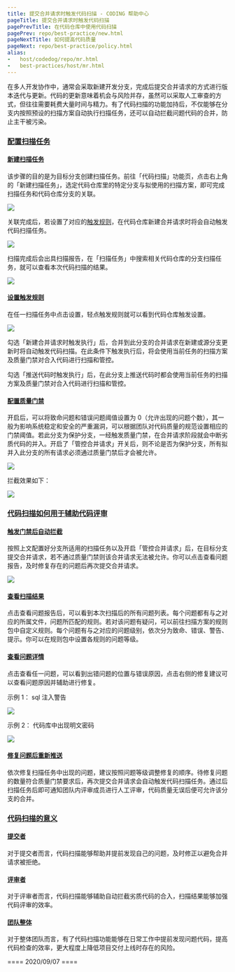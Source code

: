```yaml
---
title: 提交合并请求时触发代码扫描 - CODING 帮助中心
pageTitle: 提交合并请求时触发代码扫描
pagePrevTitle: 在代码仓库中使用代码扫描
pagePrev: repo/best-practice/new.html
pageNextTitle: 如何提高代码质量
pageNext: repo/best-practice/policy.html
alias: 
-   host/codedog/repo/mr.html
-   best-practices/host/mr.html
---
```


在多人开发协作中，通常会采取新建开发分支，完成后提交合并请求的方式进行版本迭代与更新。代码的更新意味着机会与风险并存，虽然可以采取人工审查的方式，但往往需要耗费大量时间与精力。有了代码扫描的功能加持后，不仅能够在分支内按照预设的扫描方案自动执行扫描任务，还可以自动拦截问题代码的合并，防止主干被污染。

### [配置扫描任务](#config-scan)

#### [新建扫描任务](#new-task)

该步骤的目的是为目标分支创建扫描任务。前往「代码扫描」功能页，点击右上角的「新建扫描任务」，选定代码仓库里的特定分支与拟使用的扫描方案，即可完成扫描任务和代码仓库分支的关联。

![](https://help-assets.codehub.cn/enterprise/20200907172648.png)

关联完成后，若设置了对应的[触发规则](#set-rule)，在代码仓库新建合并请求时将会自动触发代码扫描任务。

![](https://help-assets.codehub.cn/enterprise/20200907173754.png)

扫描完成后会出具扫描报告，在「扫描任务」中搜索相关代码仓库的分支扫描任务，就可以查看本次代码扫描的结果。

![](https://help-assets.codehub.cn/enterprise/20200907195459.png)

#### [设置触发规则](#set-rule)

在任一扫描任务中点击设置，轻点触发规则就可以看到代码仓库触发设置。

![](https://help-assets.codehub.cn/enterprise/20200907200518.png)

勾选「新建合并请求时触发执行」后，合并到此分支的合并请求在新建或源分支更新时将自动触发代码扫描。在此条件下触发执行后，将会使用当前任务的扫描方案及质量门禁对合入代码进行扫描和管控。

勾选「推送代码时触发执行」后，在此分支上推送代码时都会使用当前任务的扫描方案及质量门禁对合入代码进行扫描和管控。

#### [配置质量门禁](#set-quality-threshold)

开启后，可以将致命问题和错误问题阈值设置为 0（允许出现的问题个数），其一般为影响系统稳定和安全的严重漏洞，可以根据团队对代码质量的规范设置相应的门禁阈值。若此分支为保护分支，一经触发质量门禁，在合并请求阶段就会中断劣质代码的并入。开启了「管控合并请求」开关后，则不论是否为保护分支，所有拟并入此分支的所有请求必须通过质量门禁后才会被允许。

![](https://help-assets.codehub.cn/enterprise/20200910141305.png)

拦截效果如下：

![](https://help-assets.codehub.cn/enterprise/20200910114331.png)

### [代码扫描如何用于辅助代码评审](use-in-code-review)

#### [触发门禁后自动拦截](#auto-block)

按照上文配置好分支所适用的扫描任务以及开启「管控合并请求」后，在目标分支提交合并请求，若不通过质量门禁则该合并请求无法被允许。你可以点击查看问题报告，及时修复存在的问题后再次提交合并请求。

![](https://help-assets.codehub.cn/enterprise/20200910152307.png)

#### [查看扫描结果](#view-scan-result)

点击查看问题报告后，可以看到本次扫描后的所有问题列表。每个问题都有与之对应的所属文件，问题所匹配的规则。若对该问题有疑问，可以前往扫描方案的规则包中自定义规则。每个问题有与之对应的问题级别，依次分为致命、错误、警告、提示。你可以在规则包中设置各规则的问题等级。

#### [查看问题详情](#view-details)

点击查看任一问题，可以看到出错问题的位置与错误原因，点击右侧的修复建议可以查看问题原因并辅助进行修复。

示例 1： sql 注入警告

![](https://help-assets.codehub.cn/enterprise/20200910160210.gif)

示例 2： 代码库中出现明文密码

![](https://help-assets.codehub.cn/enterprise/20200910161017.gif)

#### [修复问题后重新推送](#repush)

依次修复扫描任务中出现的问题，建议按照问题等级调整修复的顺序。待修复问题的数量符合质量门禁要求后，再次提交合并请求会自动触发代码扫描任务。通过后扫描任务后即可通知团队内评审成员进行人工评审，代码质量无误后便可允许该分支的合并。

### [代码扫描的意义](#meaning)

#### [提交者](#submitter)

对于提交者而言，代码扫描能够帮助并提前发现自己的问题，及时修正以避免合并请求被拒绝。

#### [评审者](#reviewer)

对于评审者而言，代码扫描能够辅助自动拦截劣质代码的合入，扫描结果能够加强代码评审的效率。

#### [团队整体](#team)

对于整体团队而言，有了代码扫描功能能够在日常工作中提前发现问题代码，提高代码检查的效率，更大程度上降低项目交付上线时存在的风险。


==== 2020/09/07 ====
